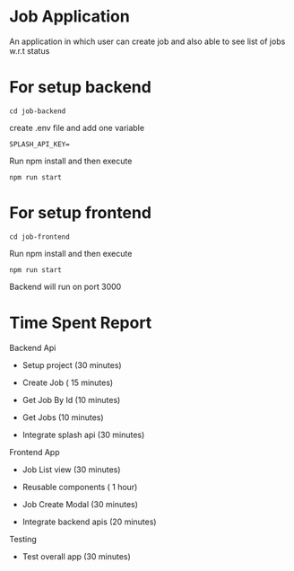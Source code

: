 
# Job Application

An application in which user can create job and also able to see list of jobs w.r.t status



# For setup backend 

```
cd job-backend
```

create .env file and add one variable 

```
SPLASH_API_KEY=
```

Run npm install and then execute 


```
npm run start
```


# For setup frontend 

```
cd job-frontend
```


Run npm install and then execute 


```
npm run start
```


Backend will run on port 3000 



# Time Spent Report


Backend Api 

- Setup project (30 minutes)

- Create Job ( 15 minutes)

- Get Job By Id (10 minutes)

- Get Jobs (10 minutes)

- Integrate splash api (30 minutes)


Frontend App

- Job List view (30 minutes)

- Reusable components ( 1 hour)

- Job Create Modal (30 minutes)

- Integrate backend apis (20 minutes)


Testing

- Test overall app (30 minutes)